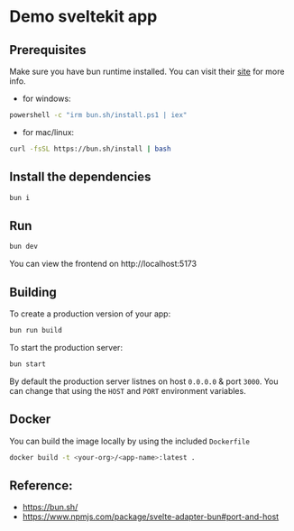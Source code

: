 # Demo sveltekit app

## Prerequisites

Make sure you have bun runtime installed. You can visit their [site](https://bun.sh/) for more info.

- for windows:
```bash
powershell -c "irm bun.sh/install.ps1 | iex"
```
- for mac/linux:
```bash
curl -fsSL https://bun.sh/install | bash
```

## Install the dependencies
```bash
bun i
```

## Run
```bash
bun dev
```
You can view the frontend on http://localhost:5173


## Building

To create a production version of your app:

```bash
bun run build
```

To start the production server:
```bash
bun start
```
By default the production server listnes on host `0.0.0.0` & port `3000`. You can change that using the `HOST` and `PORT` environment variables.

## Docker
You can build the image locally by using the included `Dockerfile`
```bash
docker build -t <your-org>/<app-name>:latest .
```

## Reference:
- https://bun.sh/
- https://www.npmjs.com/package/svelte-adapter-bun#port-and-host
